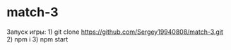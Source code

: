 # match-3

Запуск игры:
    1) git clone https://github.com/Sergey19940808/match-3.git
    2) npm i
    3) npm start